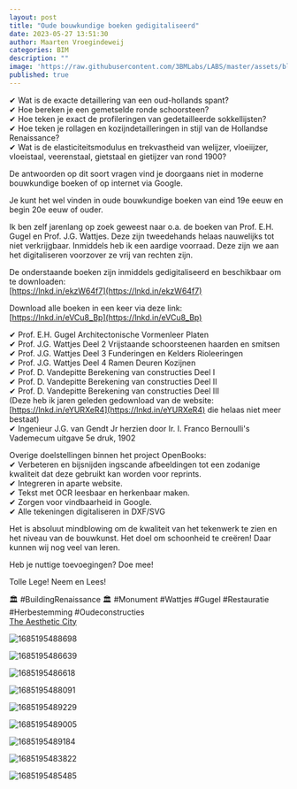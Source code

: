 ```yaml
---
layout: post
title: "Oude bouwkundige boeken gedigitaliseerd"
date: 2023-05-27 13:51:30
author: Maarten Vroegindeweij
categories: BIM
description: ""
image: 'https://raw.githubusercontent.com/3BMLabs/LABS/master/assets/blog_assets/2023-05-27/1685195488698.jpg'
published: true
---
```


&#10004; Wat is de exacte detaillering van een oud-hollands spant?<br>
&#10004; Hoe bereken je een gemetselde ronde schoorsteen?<br>
&#10004; Hoe teken je exact de profileringen van gedetailleerde sokkellijsten?<br>
&#10004; Hoe teken je rollagen en kozijndetailleringen in stijl van de Hollandse Renaissance?<br>
&#10004; Wat is de elasticiteitsmodulus en trekvastheid van welijzer, vloeiijzer, vloeistaal, veerenstaal, gietstaal en gietijzer van rond 1900?<br>

De antwoorden op dit soort vragen vind je doorgaans niet in moderne bouwkundige boeken of op internet via Google.

Je kunt het wel vinden in oude bouwkundige boeken van eind 19e eeuw en begin 20e eeuw of ouder.

Ik ben zelf jarenlang op zoek geweest naar o.a. de boeken van Prof. E.H. Gugel en Prof. J.G. Wattjes. Deze zijn tweedehands helaas nauwelijks tot niet verkrijgbaar. Inmiddels heb ik een aardige voorraad. Deze zijn we aan het digitaliseren voorzover ze vrij van rechten zijn.

De onderstaande boeken zijn inmiddels gedigitaliseerd en beschikbaar om te downloaden:<br>
[https://lnkd.in/ekzW64f7](https://lnkd.in/ekzW64f7)

Download alle boeken in een keer via deze link: <br>
[https://lnkd.in/eVCu8_Bp](https://lnkd.in/eVCu8_Bp)

&#10004; Prof. E.H. Gugel Architectonische Vormenleer Platen<br>
&#10004; Prof. J.G. Wattjes Deel 2 Vrijstaande schoorsteenen haarden en smitsen<br>
&#10004; Prof. J.G. Wattjes Deel 3 Funderingen en Kelders Rioleeringen<br>
&#10004; Prof. J.G. Wattjes Deel 4 Ramen Deuren Kozijnen<br>
&#10004; Prof. D. Vandepitte Berekening van constructies Deel I<br>
&#10004; Prof. D. Vandepitte Berekening van constructies Deel II<br>
&#10004; Prof. D. Vandepitte Berekening van constructies Deel III <br>
(Deze heb ik jaren geleden gedownload van de website: [https://lnkd.in/eYURXeR4](https://lnkd.in/eYURXeR4) die helaas niet meer bestaat)<br>
&#10004; Ingenieur J.G. van Gendt Jr herzien door Ir. I. Franco Bernoulli's Vademecum uitgave 5e druk, 1902

Overige doelstellingen binnen het project OpenBooks:<br>
&#10004; Verbeteren en bijsnijden ingscande afbeeldingen tot een zodanige kwaliteit dat deze gebruikt kan worden voor reprints.<br>
&#10004; Integreren in aparte website.<br>
&#10004; Tekst met OCR leesbaar en herkenbaar maken.<br>
&#10004; Zorgen voor vindbaarheid in Google.<br>
&#10004; Alle tekeningen digitaliseren in DXF/SVG

Het is absoluut mindblowing om de kwaliteit van het tekenwerk te zien en het niveau van de bouwkunst.
Het doel om schoonheid te creëren! Daar kunnen wij nog veel van leren.

Heb je nuttige toevoegingen? Doe mee!

Tolle Lege! Neem en Lees!

&#x1F3DB; #BuildingRenaissance &#x1F3DB; #Monument #Wattjes #Gugel #Restauratie #Herbestemming #Oudeconstructies<br>
[The Aesthetic City](https://www.linkedin.com/company/the-aesthetic-city/?lipi=urn%3Ali%3Apage%3Ad_flagship3_detail_base%3Bayy89hmETQmW9iONkInP4Q%3D%3D)

![1685195488698](https://raw.githubusercontent.com/3BMLabs/LABS/master/assets/blog_assets/2023-05-27/1685195488698.jpg)

![1685195486639](https://raw.githubusercontent.com/3BMLabs/LABS/master/assets/blog_assets/2023-05-27/1685195486639.jpg)

![1685195486618](https://raw.githubusercontent.com/3BMLabs/LABS/master/assets/blog_assets/2023-05-27/1685195486618.jpg)

![1685195488091](https://raw.githubusercontent.com/3BMLabs/LABS/master/assets/blog_assets/2023-05-27/1685195488091.jpg)

![1685195489229](https://raw.githubusercontent.com/3BMLabs/LABS/master/assets/blog_assets/2023-05-27/1685195489229.jpg)

![1685195489005](https://raw.githubusercontent.com/3BMLabs/LABS/master/assets/blog_assets/2023-05-27/1685195489005.jpg)

![1685195489184](https://raw.githubusercontent.com/3BMLabs/LABS/master/assets/blog_assets/2023-05-27/1685195489184.jpg)

![1685195483822](https://raw.githubusercontent.com/3BMLabs/LABS/master/assets/blog_assets/2023-05-27/1685195483822.jpg)

![1685195485485](https://raw.githubusercontent.com/3BMLabs/LABS/master/assets/blog_assets/2023-05-27/1685195485485.jpg)